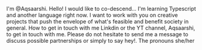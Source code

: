 I'm @Aqsaarshi. 
Hello! I would like to co-descend... 
I'm learning Typescript and another language right now.
I want to work with you on creative projects that push the envelope of what's feasible and benefit society in general.
How to get in touch with me Linkdin or the YT channel, Aqsaarshi, to get in touch with me.
Please do not hesitate to send me a message to discuss possible partnerships or simply to say hey!.
The pronouns she/her
